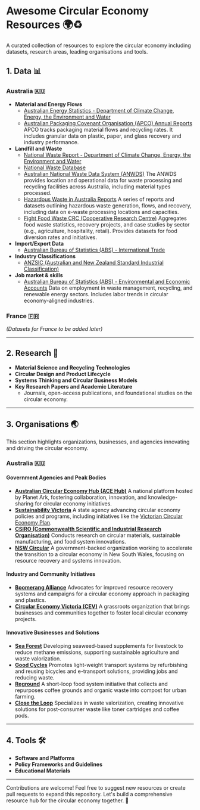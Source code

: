 # Awesome Circular Economy Resources 🌍♻️

A curated collection of resources to explore the circular economy including datasets, research areas, leading organisations and tools.

## 1. Data 📊

### Australia 🇦🇺
- **Material and Energy Flows**  
  - [Australian Energy Statistics - Department of Climate Change, Energy, the Environment and Water](https://www.dcceew.gov.au/energy/statistics)
  - [Australian Packaging Covenant Organisation (APCO) Annual Reports](https://apco.org.au/resources) APCO tracks packaging material flows and recycling rates. It includes granular data on plastic, paper, and glass recovery and industry performance.
- **Landfill and Waste**  
  - [National Waste Report - Department of Climate Change, Energy, the Environment and Water](https://www.dcceew.gov.au/environment/protection/waste/national-waste-reports)  
  - [National Waste Database](https://www.environment.gov.au/protection/waste-resource-recovery/national-waste-reports/data)
  - [Australian National Waste Data System (ANWDS)](https://www.dcceew.gov.au/environment/protection/waste/anwds) The ANWDS provides location and operational data for waste processing and recycling facilities across Australia, including material types processed.
  - [Hazardous Waste in Australia Reports](https://www.dcceew.gov.au/environment/protection/hazardous-waste/publications) A series of reports and datasets outlining hazardous waste generation, flows, and recovery, including data on e-waste processing locations and capacities.
  - [Fight Food Waste CRC (Cooperative Research Centre)](https://fightfoodwastecrc.com.au) Aggregates food waste statistics, recovery projects, and case studies by sector (e.g., agriculture, hospitality, retail). Provides datasets for food diversion rates and initiatives.
- **Import/Export Data**  
  - [Australian Bureau of Statistics (ABS) - International Trade](https://www.abs.gov.au/statistics/industry/international-trade)  
- **Industry Classifications**  
  - [ANZSIC (Australian and New Zealand Standard Industrial Classification)](https://www.abs.gov.au/anzsic)  
- **Job market & skills**
  - [Australian Bureau of Statistics (ABS) - Environmental and Economic Accounts](https://www.abs.gov.au/statistics) Data on employment in waste management, recycling, and renewable energy sectors. Includes labor trends in circular economy-aligned industries.


### France 🇫🇷
*(Datasets for France to be added later)*

---

## 2. Research 🧠
- **Material Science and Recycling Technologies**  
- **Circular Design and Product Lifecycle**  
- **Systems Thinking and Circular Business Models**  
- **Key Research Papers and Academic Literature**  
  - Journals, open-access publications, and foundational studies on the circular economy.

---

## 3. Organisations 🌏
This section highlights organizations, businesses, and agencies innovating and driving the circular economy.

### Australia 🇦🇺

#### Government Agencies and Peak Bodies
- **[Australian Circular Economy Hub (ACE Hub)](https://www.acehub.org.au)** A national platform hosted by Planet Ark, fostering collaboration, innovation, and knowledge-sharing for circular economy initiatives.  
- **[Sustainability Victoria](https://www.sustainability.vic.gov.au)** A state agency advancing circular economy policies and programs, including initiatives like the [Victorian Circular Economy Plan](https://www.vic.gov.au/victorias-plan-circular-economy).  
- **[CSIRO (Commonwealth Scientific and Industrial Research Organisation)](https://www.csiro.au)** Conducts research on circular materials, sustainable manufacturing, and food system innovations.  
- **[NSW Circular](https://www.nswcircular.org)** A government-backed organization working to accelerate the transition to a circular economy in New South Wales, focusing on resource recovery and systems innovation.  
  
#### Industry and Community Initiatives
- **[Boomerang Alliance](https://www.boomerangalliance.org.au)** Advocates for improved resource recovery systems and campaigns for a circular economy approach in packaging and plastics.
- **[Circular Economy Victoria (CEV)](https://www.cev.org.au)** A grassroots organization that brings businesses and communities together to foster local circular economy projects.  

#### Innovative Businesses and Solutions
- **[Sea Forest](https://seaforest.com.au)** Developing seaweed-based supplements for livestock to reduce methane emissions, supporting sustainable agriculture and waste valorization.  
- **[Good Cycles](https://goodcycles.org.au)** Promotes light-weight transport systems by refurbishing and reusing bicycles and e-transport solutions, providing jobs and reducing waste.  
- **[Reground](https://reground.com.au)** A short-loop food system initiative that collects and repurposes coffee grounds and organic waste into compost for urban farming.  
- **[Close the Loop](https://www.closetheloop.com.au)** Specializes in waste valorization, creating innovative solutions for post-consumer waste like toner cartridges and coffee pods.  

---

## 4. Tools 🛠️
- **Software and Platforms**  
- **Policy Frameworks and Guidelines**  
- **Educational Materials**

---

Contributions are welcome! Feel free to suggest new resources or create pull requests to expand this repository. Let's build a comprehensive resource hub for the circular economy together. 🌟
